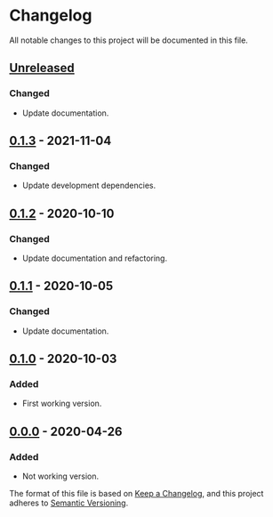 # Changelog
All notable changes to this project will be documented in this file.

## [Unreleased]
### Changed
- Update documentation.

## [0.1.3] - 2021-11-04
### Changed
- Update development dependencies.

## [0.1.2] - 2020-10-10
### Changed
- Update documentation and refactoring.

## [0.1.1] - 2020-10-05
### Changed
- Update documentation.

## [0.1.0] - 2020-10-03
### Added
- First working version.

## [0.0.0] - 2020-04-26
### Added
- Not working version.

[Unreleased]: https://github.com/prodis/miss-elixir/compare/0.1.3...master
[0.1.3]: https://github.com/prodis/miss-elixir/compare/0.1.2...0.1.3
[0.1.2]: https://github.com/prodis/miss-elixir/compare/0.1.1...0.1.2
[0.1.1]: https://github.com/prodis/miss-elixir/compare/0.1.0...0.1.1
[0.1.0]: https://github.com/prodis/miss-elixir/compare/0.0.0...0.1.0
[0.0.0]: https://github.com/prodis/miss-elixir/compare/0.0.0...0.0.0

The format of this file is based on [Keep a Changelog](https://keepachangelog.com/en/1.0.0/), and
this project adheres to [Semantic Versioning](https://semver.org/spec/v2.0.0.html).
